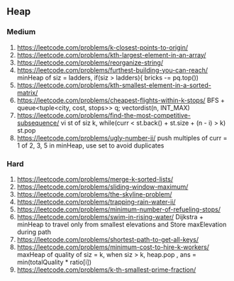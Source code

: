 ## Heap

### Medium

1. https://leetcode.com/problems/k-closest-points-to-origin/  
2. https://leetcode.com/problems/kth-largest-element-in-an-array/  
3. https://leetcode.com/problems/reorganize-string/  
4. https://leetcode.com/problems/furthest-building-you-can-reach/ minHeap of siz = ladders, if(siz > ladders){ bricks -= pq.top()) 
5. https://leetcode.com/problems/kth-smallest-element-in-a-sorted-matrix/  
6. https://leetcode.com/problems/cheapest-flights-within-k-stops/ BFS + queue<tuple<city, cost, stops>> q; vector<int>dist(n, INT_MAX)
7. https://leetcode.com/problems/find-the-most-competitive-subsequence/ vi st of siz k, while(curr < st.back() + st.size + (n - i) > k) st.pop
8. https://leetcode.com/problems/ugly-number-ii/ push multiples of curr = 1 of 2, 3, 5 in minHeap, use set to avoid duplicates

### Hard

1. https://leetcode.com/problems/merge-k-sorted-lists/  
2. https://leetcode.com/problems/sliding-window-maximum/  
3. https://leetcode.com/problems/the-skyline-problem/  
4. https://leetcode.com/problems/trapping-rain-water-ii/  
5. https://leetcode.com/problems/minimum-number-of-refueling-stops/  
6. https://leetcode.com/problems/swim-in-rising-water/ Dijkstra + minHeap to travel only from smallest elevations and Store maxElevation during path
7. https://leetcode.com/problems/shortest-path-to-get-all-keys/  
8. https://leetcode.com/problems/minimum-cost-to-hire-k-workers/ maxHeap of quality of siz = k, when siz > k, heap.pop , ans = min(totalQuality * ratio[i])
9. https://leetcode.com/problems/k-th-smallest-prime-fraction/  
